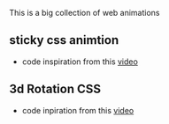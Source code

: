 This is a big collection of web animations

## sticky css animtion
- code inspiration from this [video](https://www.youtube.com/watch?v=7ThSiVinrmU)

## 3d Rotation CSS
- code inpiration from this [video](https://www.youtube.com/watch?v=ymuBowcODVU)
